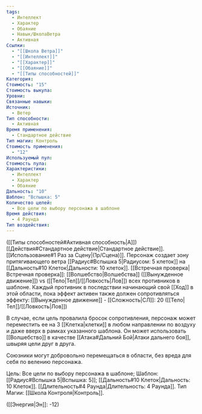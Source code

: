 ```yaml
---
tags:
  - Интеллект
  - Характер
  - Обаяние
  - Навык/ШколаВетра
  - Активная
Ссылки:
  - "[[Школа Ветра]]"
  - "[[Интеллект]]"
  - "[[Характер]]"
  - "[[Обаяние]]"
  - "[[Типы способностей]]"
Категория: 
Стоимость: "15"
Стоимость выкупа: 
Уровни: 
Связанные навыки: 
Источник:
  - Ветер
Тип способности:
  - Активная
Время применения:
  - Стандартное действие
Тип магии: Контроль
Стоимость применения:
  - "12"
Используемый пул: 
Стоимость пула: 
Характеристики:
  - Интеллект
  - Характер
  - Обаяние
Дальность: "10"
Шаблон: "Вспышка: 5"
Количество целей:
  - Все цели по выбору персонажа в шаблоне
Время действия:
  - 4 Раунда
Тип воздействия:
---
```

([[Типы способностей#Активная способность|А]]) [[Действия#Стандартное действие|Стандартное действие]]. [[Использование#1 Раз за Сцену|(1р/Сцена)]]. Персонаж создает зону притягивающего ветра [[Радиус#Вспышка 5|Радиусом: 5 клеток]] на [[Дальность#10 Клеток|Дальности: 10 клеток]]. [[Встречная проверка|Встречная проверка]]: [[Волшебство|Волшебства]] ([[Вынужденное движение]]) vs ([[Тело|Тел]]/[[Ловкость|Лов]]) всех противников в шаблоне. Каждый противник в последствии начинающий свой [[Ход]] в этой области, пока эффект активен также должен сопротивляться эффекту: [[Вынужденное движение]] - [[Сложность|СЛ]]: 20 ([[Тело|Тел]]/[[Ловкость|Лов]])

В случае, если цель провалила бросок сопротивления, персонаж может переместить ее на 3 [[Клетка|клетки]] в любом направлении по воздуху и даже вверх в рамках указанного шаблона. Он может использовать [[Волшебство]] в качестве [[Атака#Дальний Бой|Атаки дальнего боя]], швыряя цели друг в друга. 

Союзники могут добровольно перемещаться в области, без вреда для себя по велению персонажа. 

Цель: Все цели по выбору персонажа в шаблоне; Шаблон: [[Радиус#Вспышка 5|Вспышка: 5]]; [[Дальность#10 Клеток|Дальность: 10 Клеток]]. [[Длительность#4 Раунда|Длительность: 4 Раунда]]. Тип Магии: [[Школа Контроля|Контроль]].

([[Энергия|Эн]]: -12)